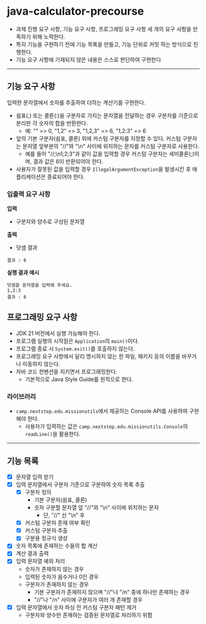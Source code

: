 # java-calculator-precourse
- 과제 진행 요구 사항, 기능 요구 사항, 프로그래밍 요구 사항 세 개의 요구 사항을 만족하기 위해 노력한다.
- 특히 기능을 구현하기 전에 기능 목록을 만들고, 기능 단위로 커밋 하는 방식으로 진행한다.
- 기능 요구 사항에 기재되지 않은 내용은 스스로 판단하여 구현한다

---
## 기능 요구 사항
입력한 문자열에서 숫자를 추출하여 더하는 계산기를 구현한다.

- 쉼표(,) 또는 콜론(:)을 구분자로 가지는 문자열을 전달하는 경우 구분자를 기준으로 분리한 각 숫자의 합을 반환한다.
    - 예: "" => 0, "1,2" => 3, "1,2,3" => 6, "1,2:3" => 6
- 앞의 기본 구분자(쉼표, 콜론) 외에 커스텀 구분자를 지정할 수 있다. 커스텀 구분자는 문자열 앞부분의 "//"와 "\n" 사이에 위치하는 문자를 커스텀 구분자로 사용한다.
    - 예를 들어 "//;\n1;2;3"과 같이 값을 입력할 경우 커스텀 구분자는 세미콜론(;)이며, 결과 값은 6이 반환되어야 한다.
- 사용자가 잘못된 값을 입력할 경우 `IllegalArgumentException`을 발생시킨 후 애플리케이션은 종료되어야 한다.
### 입출력 요구 사항
**입력**
- 구분자와 양수로 구성된 문자열

**출력**
- 덧셈 결과
```
결과 : 6
```
**실행 결과 예시**
```
덧셈할 문자열을 입력해 주세요.
1,2:3
결과 : 6
```
## 프로그래밍 요구 사항
- JDK 21 버전에서 실행 가능해야 한다.
- 프로그램 실행의 시작점은 `Application`의 `main()`이다.
- 프로그램 종료 시 `System.exit()`를 호출하지 않는다.
- 프로그래밍 요구 사항에서 달리 명시하지 않는 한 파일, 패키지 등의 이름을 바꾸거나 이동하지 않는다.
- 자바 코드 컨벤션을 지키면서 프로그래밍한다.
    - 기본적으로 Java Style Guide를 원칙으로 한다.
### 라이브러리
- `camp.nextstep.edu.missionutils`에서 제공하는 Console API를 사용하여 구현해야 한다.
    - 사용자가 입력하는 값은 `camp.nextstep.edu.missionutils.Console`의 `readLine()`을 활용한다.
---
## 기능 목록
- [X] 문자열 입력 받기
- [X] 입력 문자열에서 구분자 기준으로 구분하여 숫자 목록 추출
    - [X] 구분자 정의
        - 기본 구분자(쉼표, 콜론)
        - 숫자 구분할 문자열 앞 "//"와 "\n" 사이에 위치하는 문자 
          - 단, "//" 선 "\n" 후
    - [X] 커스텀 구분자 존재 여부 확인
    - [X] 커스텀 구분자 추출
    - [X] 구분용 정규식 생성
- [x] 숫자 목록에 존재하는 수들의 합 계산
- [X] 계산 결과 출력
- [X] 입력 문자열 예외 처리
    - 숫자가 존재하지 않는 경우
    - 입력된 숫자가 음수거나 0인 경우
    - 구분자가 존재하지 않는 경우
        - 기본 구분자가 존재하지 않으며 "//"나 "/n" 중에 하나만 존재하는 경우
        - "//"나 "/n" 사이에 구분자가 여러 개 존재할 경우
- [X] 입력 문자열에서 숫자 파싱 전 커스텀 구분자 패턴 제거
    - 구분자와 양수만 존재하는 검증된 문자열로 처리하기 위함 